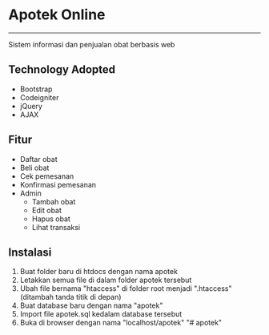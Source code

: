 # Apotek Online
---
Sistem informasi dan penjualan obat berbasis web

## Technology Adopted
* Bootstrap
* Codeigniter
* jQuery
* AJAX

## Fitur
* Daftar obat
* Beli obat
* Cek pemesanan
* Konfirmasi pemesanan
* Admin
  * Tambah obat
  * Edit obat
  * Hapus obat
  * Lihat transaksi

## Instalasi
1. Buat folder baru di htdocs dengan nama apotek
2. Letakkan semua file di dalam folder apotek tersebut
3. Ubah file bernama "htaccess" di folder root menjadi ".htaccess" (ditambah tanda titik di depan)
4. Buat database baru dengan nama "apotek"
5. Import file apotek.sql kedalam database tersebut
6. Buka di browser dengan nama "localhost/apotek"
"# apotek" 
